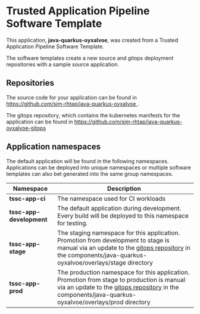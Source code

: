 # Trusted Application Pipeline Software Template

This application, **java-quarkus-oyxalvoe**, was created from a Trusted Application Pipeline Software Template.

The software templates create a new source and gitops deployment repositories with a sample source application. 

## Repositories

The source code for your application can be found in [https://github.com/sjm-rhtap/java-quarkus-oyxalvoe ](https://github.com/sjm-rhtap/java-quarkus-oyxalvoe ).
 
The gitops repository, which contains the kubernetes manifests for the application can be found in 
[https://github.com/sjm-rhtap/java-quarkus-oyxalvoe-gitops ](https://github.com/sjm-rhtap/java-quarkus-oyxalvoe-gitops ) 

## Application namespaces 

The default application will be found in the following namespaces. Applications can be deployed into unique namespaces or multiple software templates can also bet generated into the same group namespaces.  

|  Namespace   |  Description   |  
| -------- | -------- |
| **tssc-app-ci** | The namespace used for CI workloads |
| **tssc-app-development** | The default application during development. Every build will be deployed to this namespace for testing. |
| **tssc-app-stage** | The staging namespace for this application. Promotion from development to stage is manual via an update to the [gitops repository](https://github.com/sjm-rhtap/java-quarkus-oyxalvoe-gitops ) in the components/java-quarkus-oyxalvoe/overlays/stage directory |
| **tssc-app-prod** | The production namespace for this application. Promotion from stage to production is manual via an update to the [gitops repository](https://github.com/sjm-rhtap/java-quarkus-oyxalvoe-gitops ) in the components/java-quarkus-oyxalvoe/overlays/prod directory |